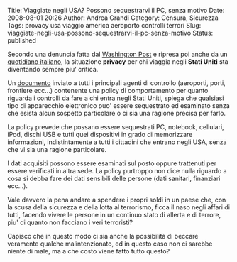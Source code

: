 Title: Viaggiate negli USA? Possono sequestrarvi il PC, senza motivo
Date: 2008-08-01 20:26
Author: Andrea Grandi
Category: Censura, Sicurezza
Tags: provacy usa viaggio america aeroporto controlli terrori
Slug: viaggiate-negli-usa-possono-sequestrarvi-il-pc-senza-motivo
Status: published

Secondo una denuncia fatta dal [Washington
Post](http://www.washingtonpost.com/wp-dyn/content/article/2008/08/01/AR2008080103030.html?hpid=topnews)
e ripresa poi anche da un [quotidiano
italiano](http://www.repubblica.it/2008/08/sezioni/esteri/usa-notebook/usa-notebook/usa-notebook.html),
la situazione **privacy** per chi viaggia negli **Stati Uniti** sta
diventando sempre piu' critica.

Un
[documento](http://www.cbp.gov/linkhandler/cgov/travel/admissability/search_authority.ctt/search_authority.pdf)
inviato a tutti i principali agenti di controllo (aeroporti, porti,
frontiere ecc...) contenente una policy di comportamento per quanto
riguarda i controlli da fare a chi entra negli Stati Uniti, spiega che
qualsiasi tipo di apparecchio elettronico puo' essere sequestrato ed
esaminato senza che esista alcun sospetto particolare o ci sia una
ragione precisa per farlo.

La policy prevede che possano essere sequestrati PC, notebook,
cellulari, iPod, dischi USB e tutti quei dispositivi in grado di
memorizzare informazioni, indistintamente a tutti i cittadini che
entrano negli USA, senza che vi sia una ragione particolare.

I dati acquisiti possono essere esaminati sul posto oppure trattenuti
per essere verificati in altra sede. La policy purtroppo non dice nulla
riguardo a cosa si debba fare dei dati sensibili delle persone (dati
sanitari, finanziari ecc...).

Vale davvero la pena andare a spendere i propri soldi in un paese che,
con la scusa della sicurezza e della lotta al terrorismo, ficca il naso
negli affari di tutti, facendo vivere le persone in un continuo stato di
allerta e di terrore, piu' di quanto non facciano i veri terroristi?

Capisco che in questo modo ci sia anche la possibilità di beccare
veramente qualche malintenzionato, ed in questo caso non ci sarebbe
niente di male, ma a che costo viene fatto tutto questo?
